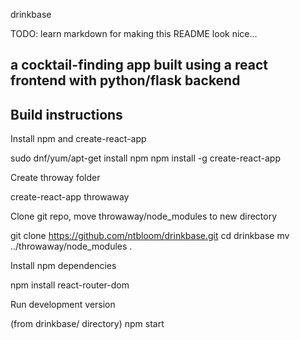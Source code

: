 drinkbase

TODO: learn markdown for making this README look nice...

a cocktail-finding app built using a react frontend with python/flask backend
---

Build instructions
---
Install npm and create-react-app

  sudo dnf/yum/apt-get install npm
  npm install -g create-react-app

Create throway folder

  create-react-app throwaway

Clone git repo, move throwaway/node_modules to new directory

  git clone https://github.com/ntbloom/drinkbase.git
  cd drinkbase
  mv ../throwaway/node_modules .

Install npm dependencies

  npm install react-router-dom

Run development version 

  (from drinkbase/ directory)
  npm start
